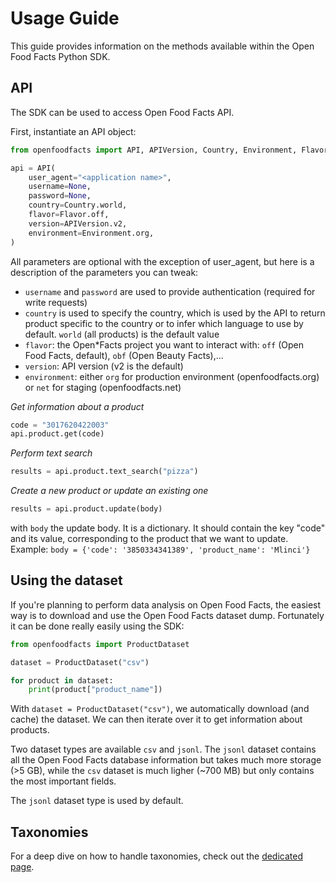 # Usage Guide

This guide provides information on the methods available within the Open Food Facts Python SDK.

## API

The SDK can be used to access Open Food Facts API.

First, instantiate an API object:

```python
from openfoodfacts import API, APIVersion, Country, Environment, Flavor

api = API(
    user_agent="<application name>",
    username=None,
    password=None,
    country=Country.world,
    flavor=Flavor.off,
    version=APIVersion.v2,
    environment=Environment.org,
)
```

All parameters are optional with the exception of user_agent, but here is a description of the parameters you can tweak:

- `username` and `password` are used to provide authentication (required for write requests)
- `country` is used to specify the country, which is used by the API to return product specific to the country or to infer which language to use by default. `world` (all products) is the default value
- `flavor`: the Open*Facts project you want to interact with: `off` (Open Food Facts, default), `obf` (Open Beauty Facts),...
- `version`: API version (v2 is the default)
- `environment`: either `org` for production environment (openfoodfacts.org) or `net` for staging (openfoodfacts.net)


*Get information about a product*

```python
code = "3017620422003"
api.product.get(code)
```

*Perform text search*

```python
results = api.product.text_search("pizza")
```

*Create a new product or update an existing one*

```python
results = api.product.update(body)
```

with `body` the update body. It is a dictionary. It should contain 
the key "code" and its value, corresponding to the product that we
want to update. Example:
```body = {'code': '3850334341389', 'product_name': 'Mlinci'}```

## Using the dataset

If you're planning to perform data analysis on Open Food Facts, the easiest way is to download and use the Open Food Facts dataset dump.
Fortunately it can be done really easily using the SDK:

```python
from openfoodfacts import ProductDataset

dataset = ProductDataset("csv")

for product in dataset:
    print(product["product_name"])
```

With `dataset = ProductDataset("csv")`, we automatically download (and cache) the dataset. We can then iterate over it to get information about products.

Two dataset types are available `csv` and `jsonl`. The `jsonl` dataset contains all the Open Food Facts database information but takes much more storage (>5 GB), while the `csv` dataset is much ligher (~700 MB) but only contains the most important fields.

The `jsonl` dataset type is used by default.


## Taxonomies

For a deep dive on how to handle taxonomies, check out the [dedicated page](./handle_taxonomies.md).